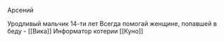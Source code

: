 Арсений

Уродливый мальчик 14-ти лет
Всегда помогай женщине, попавшей в беду - [[Вика]]
Информатор котерии [[Куно]]
